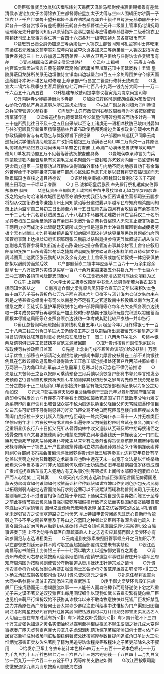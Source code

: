 <!-- { "loadSidebar": true } -->
　　○勋臣张惟贤吴汝胤张庆臻陈炜刘天锡费天泽驸马都尉侯拱宸俱赐银币有差武清侯李诚铭加太子太傅锦衣卫左都督傅应星加太子太傅与坐四人围轿田尔耕荫一子锦衣卫正千户世袭魏士望升都督佥事许浩然吴尧年郑士毅许显纯张元孙李嗣焘于日昇各升一级各赏银币有差杨寰孙云鹤各升右都督崔应元升二级堂上管事仍北镇抚司理刑客光先升都督同知仍以原荫指挥佥事世袭给与应得诰命孙世卿升二级著锦衣卫南镇抚司堂上管事刘得仁等一百四十六员各升一级李国祯九员各赏银币有差
　　○魏忠贤已晋公爵仍加恩三等荫弟侄一人锦衣卫都督同知司礼监掌印王体乾秉笔梁栋石元雅涂文辅李实刘应坤内官监李永贞各加恩三等荫弟侄一人锦衣卫指挥佥事世袭刘忠三十七人各加恩二等荫弟侄一人锦衣卫百户俱给与应得诰命各赏银币有差
　　○宴琉球国陪臣遣保定侯梁世勋待
　　○乙卯  上视朝
　　○  天寿山守备内官监太监孟进宝言自黄花镇至莺窝岭自居庸关至川草花顶中间延袤数十里皆  皇陵屏蔽因龙脉所关原无边垣惟恃宣镇南山边城堡台四百五十余处周围护守今缘天雨连绵倒坏冲坍不堪乞及时修理  上命该部严行昌宣二镇速行修补无致疏虞
　　○发宣大二镇六年秋季分主客兵银宣府七万四千七百八十九两一钱九分大同一十一万二千六百五十九两五钱
　　○升福建布政使司提学参议葛寅亮为南京尚宝司卿
　　○升鸿胪寺少卿魏持衡为本寺卿
　　○加浙江按察司副使胡维霖为布政使司右参政仍管杭严兵巡道事从浙江巡抚之请也
　　○以湖广副总兵刘超为四川添设总兵官带管遵义参将事
　　○丙辰升山东布政使司右参政周泰峙为本省按察使管清军驿传道
　　○延绥巡抚张九德奏延镇今岁筑塾俱用砖包费省而功多计完一百三十座所费比往日不及十之五且自采柴以至讫工诸虏无一语相哗秋防已竣四封晏如与往岁犯顺夐异新镇臣杨肇基榆林兵备布政使杨邦宪靖边兵备参政关守箴神木兵备参政杨嗣修皆与有功勚乞与优叙得旨下部纪录
　　○户部覆四川巡抚尹同皋云南巡抚闵洪学催请协助疏言湖广改折南粮银三万助滇者已角□羊二万尚欠一万其原议助蜀建昌开路银五万两尚未角□羊蜀乞行查催  上命湖广助滇未完者该布政司即严催角□羊发其助蜀五万不见著落著该抚按查催具奏
　　○豊城侯李承祚言关门兵饷蒙钦遣钦内臣督理觉有次第毛文龙屯聚海外一应钱粮亦乞敕命内臣一员监督料理更命风力道臣一员稽察功过互相佐议得旨海外事体与内地不同内地患冒功于有余海外苦仰给于不足除接济东镇著户部悉心区处朕尚念其未足以鼓舞将吏安插归民而无贻累属国也查核之遣且待徐议
　　○诏给魏良卿禄米照魏国公事例岁支五千石所赐庄田再加一千顷以示眷酬
　　○丁巳  诚孝昭皇后忌辰  奉先殿行祭礼遣成安伯郭邦栋祭  献陵
　　○巡抚贵州佥都御史王瑊言黔中苖仲最狡悍者无如匀哈安邦彦谋叛之始先结匀哈诸贼攻城围邑劫官夺饷多方扰我臣与按臣密谋遣坐营都司张云鹏参将胡从仪加衔游击陈谦独山州土同知蒙诏等分道进剿以平越军民府知府周鸿图同知萧上达为监军自二月初三日出师至六月十五日班师先后四月有余攻破百有余寨擒斩一千二百七十六名颗获贼属五百八十八名口牛马器械尤难数计阵亡官兵仅二十名所尤异者扫荡二百余里驰逐百有余日并未褁升合之粟兵皆宿饱人无怨言止费赏功银二千两用力少而成功多此皆朝廷天威所式灵也惟是道将兵士冲锋冒瘴围剿血战疲极劳极宁无有以酬其功乞将署新镇道监军知府周鸿图议补道缺容臣等另疏具题都匀府同知管府事萧上达授以知府实职都司张云鹏前以杀贼题授参将更当优叙游击胡从仪应加副总兵官管参将事加衔游击游击陈谦应实授守备管游击事其余材官土舍各应叙用部覆如抚按二臣所请得旨匀哈之捷剪贼羽翼抚按方略可嘉还相机策勋以待优擢文臣周鸿图萧上达武臣张云鹏胡从仪及余有劳吏士土舍等员或加衔优叙或一体纪录俱依部拟以酬前劳而勉后效
　　○户部题蓟永二镇本年应派草二百六十一万余束除余剩草七十八万抵算外实该见买草一百八十余万束每束银五分共银九万一千七百六十三两三钱听各镇饷司赴部支领报可
　　○以工部员外郎潘达党附熊廷弼削籍为民
　　○戊午  上视朝
　　○大学士黄立极奏改原荫中书舍人长男黄蘅若为锦衣卫指挥同知世袭从之
　　○南京巡仓御史梁克顺言凤阳等仓查天启元年以来积欠本色四十四万八千石有奇折色七万九千两有奇其六年见徵不与焉计海内仓储之拖欠未有若是之特甚者总缘南中有司久以南差为不足有无之官遂致南中积役輙以南仓为无关缓急之数计臣徒切仰屋护军将致脱巾乞敕户部将凤阳等仓每年完欠查照各项京边钱粮一体考成务实举行再容微臣严加比较时行参劾期于振起积玩督完积逋以裕储蓄而固根本得旨这凤阳等仓查照各项京边钱粮一体考成其勤比较严参劾一并申饬行
　　○蓟辽总督阎鸣泰疏报蓟镇铸钱利息自五年八月起至今年九月终得银七千一百二十八两三钱三分角□羊进大工仍请俟工停之日以嗣后所出息银留充本镇制造之需得旨该镇铸钱轻薄且利息亦微除见在息银七千一百二十八两角□羊进外一切铸本银两及遗铜俱归并工部鼓铸差官范文源著回部
　　○加升贵州按察司副使朱家民为布政使司右参政照旧监军
　　○先是  上念关门戍卒寒苦命该部加给皮袄银十万两以示优恤工部移咨户部请动支饷银给散户部尚书郭允厚言皮袄属在工部不关饷银往例具在乞敕该部钦遵毋致推诿得旨大工正急工部岂能措处还著户兵两部共那处银十万两限十月内角□羊赴军前以应急需军士忍寒以待良可念也不得仍前推诿
　　○先是辽东督师王之臣以奴隙可乘请预备三月兵饷以资恢复户部尚书郭允厚言预发必先预徵乞行各省直抚按预将天启七年加派择其钱粮数多之家每两先徵三钱务完总额二分之数即于正二月起角□羊到部接济州县官有能先完报部者即纪录以为急公之劝命如议
　　○己未户部主事徐天凤奏臣父徐朝纲于天启元年以贵州安顺府推官署府印会安贼发难力与兵民死守不幸有土司温如璋教官周国光开门延敌臣父独力难支急系府印向臣母诀别出城督战众寡不敌为贼逻执胁臣父降臣父仰天骂贼贼逼印信臣父曰吾头可断印不可得贼怒甚刀斧交飞臣父骂不绝口而死臣母登楼自缢臣嫂举火聚苇阖门焚烁拉十岁女儿跃入烈焰中抱臣母身一处焚死婢仆李二等十一人并无噍类臣侄徐应魁年才十六独披甲持戈溃围突出遍寻臣父为贼虀粉臣时会试在京久乃闻讣茧足重趼昼伏夜行八十日抵父死所从骨莽肉林中收父遗骸从瓦砾灰烬中拾母嫂诸侄之残骨查四川兴文县张振德阖家死难蒙恩祭葬立祠与谥妻钱氏一体旌表臣父一门四世臣死忠妻死节媳死姑孙死祖仆婢死主从来未有之激烈也得旨褒嘉该部具覆赠徐朝纲光禄寺卿荫一子锦衣卫千户世袭赐祭葬建祠立坊其妻媳孙男孙女义仆等俱旌表祔葬附祠○兵部尚书冯嘉会覆偏沅巡抚闵梦得贵州巡抚王瑊等奏言九边将吏年终皆有举劾盖以赏罚之权为鼓舞磨砺之术最重典也黔中远在天末一向宽于文法是以年终举劾阙焉未讲今当多事之时非大加振刷何以使将士劝惩应如旧年福建例每值岁终责成湖广贵州巡抚查路苖有无入犯地方有无失事分别等第据实上闻听本部照例题覆庶立法严而人心惕矣  上可其奏
　　○顺天府府丞刘志选疏参戚臣张国纪言国纪仰荷国恩薰天势焰谓宜如何谦抑如何收歛而讵料种种罪状如谋宫婢以作妾则色胆包天占民房以拓居则弱肉避地选官而纳贿行求则铨曹可以不设鬻狱而辄称懿旨则法司几于无权甚则睚眦之小不过语言相争而立毙于拳殴之下通侯之赏自是优崇异数而陈乞于至尊之前此等情节虽云帮恶徐自强刘应乾等狐假横行致捍文法而实繇国纪狼贪酷噬自取株连臣以外家慎辑则  国母之壶德綦光戚畹诪张即  圣主之优容亦过恐区区习礼省谴犹未足弭官方之谤而塞道路之口也伏乞  皇上特加申饬俾闭阁思过洗心自新毋令辇毂之下多不平之鸣甚至訾及于丹山之穴蓝田之种者此又臣所不敢深言者也疏入  上责令国纪自新勿再执迷取罪初忠贤欲倾  母后令镇抚司廉国纪罪状无所得以徐自强事诬奏于连  上不为动寻令幕客自草疏藁趣人上之志选实应其募而御史梁梦环亦有疏参国纪与志选语相类云
　　○云南道御史张素餋照旧管事候应升之日加职示优以左都御史刘廷元荐其不附时焰宜亟超擢而部覆谓京堂未有实缺也
　　○毁江西南昌等府书院田土变价银三千一十七两以助大工以巡按御史曹谷之奏也
　　○调贵州布政使司右参议兼按察司佥事叚伯炌仍管镇宁道监军事驻镇安庄升平越军民府知府周鸿图为按察司副使管分守新镇道从贵川抚抚王针傅宗龙之请也
　　○升贵州安普参将许成名为副总兵游击赵宝商士杰各参将守备范邦雄游击职衔邓＜王已＞杨文炳彭应魁各加都司佥书从川贵总督朱爕元之请也
　　○补原任参将孟吉为大同中路参将甘肃游击芮琦添注云南宣武游击
　　○庚申御史梁梦环言殿工告竣繇厂臣操贞勤而无二虑竭股肱以事一一人能任人而功倍樽节而用舒遂使卜宅之烈重光子来之谟丕著又逆奴狡狯百出每用间谍细作以窥我如武长春辈实繁有徒向幸厂臣也见机未萌严行缉捕奴始不获售其诈数年以来不敢南牧意怏怏以死皆厂臣发奸禁乱之力并劾原任两广总督何士晋太常寺少卿程注吏科给事中沈惟柄为门户渠魁日图翻局注与赵南星密好凡官员升迁皆其居间赃私狼籍可以万计惟炳党邪害正卖友沽名人人切齿士晋在粤东时适有折＜氵粤＞城之议吓受揽头＜氵粤＞夷计赃不下三四十万又虗张免加派之羙名实借抽税以媒利至神棍纵横民不聊生汹汹之状几成大变得旨据奏厂臣忠贞劳瘁克襄大典沉几先虑潜消乱萌功绩茂著朕所鉴知何士晋久依门户居官贪黩程注附权居间赃私狼籍俱著彼处抚按照厚参数目提问追赃角□羊助大工沈惟炳党邪害正卖友沽名著削了籍为民追夺诰命程良筹系程注之子著吏部除名永不叙用
　　○给发京卫军士冬衣布花计本色棉布四万五千五百十一疋本色棉花一十万九千九百九十五斤折色银七万三千六百八十三两六钱铜钱一千八百四十二万九百文钞一百九万一千六百二十五锭于甲丁丙等库关支散散如例
　　○改江西按察司副使徽安道徐九章为山东按察司副使海右道
